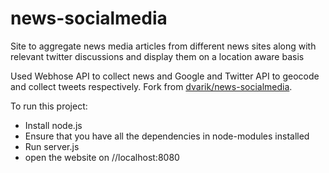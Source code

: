# news-socialmedia

Site to aggregate news media articles from different news sites along with relevant twitter discussions and display them on a location aware basis

Used Webhose API to collect news and Google and Twitter API to geocode and collect tweets respectively. Fork from [dvarik/news-socialmedia](dvarik/news-socialmedia).

To run this project:

+ Install node.js
+ Ensure that you have all the dependencies in node-modules installed
+ Run server.js
+ open the website on //localhost:8080


